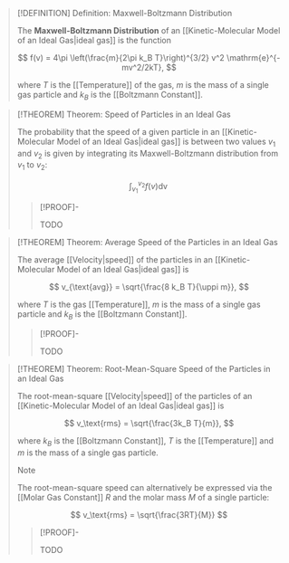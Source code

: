 >[!DEFINITION] Definition: Maxwell-Boltzmann Distribution
>
>The **Maxwell-Boltzmann Distribution** of an [[Kinetic-Molecular Model of an Ideal Gas|ideal gas]] is the function
>
>$$
>f(v) = 4\pi \left(\frac{m}{2\pi k_B T}\right)^{3/2} v^2 \mathrm{e}^{-mv^2/2kT},
>$$
>
>where $T$ is the [[Temperature]] of the gas, $m$ is the mass of a single gas particle and $k_B$ is the [[Boltzmann Constant]].
>

>[!THEOREM] Theorem: Speed of Particles in an Ideal Gas
>
>The probability that the speed of a given particle in an [[Kinetic-Molecular Model of an Ideal Gas|ideal gas]] is between two values $v_1$ and $v_2$ is given by integrating its Maxwell-Boltzmann distribution from $v_1$ to $v_2$:
>
>$$
>\int_{v_1}^{v_2} f(v) \mathop{\mathrm{d}v}
>$$
>
>>[!PROOF]-
>>
>>TODO
>>
>

>[!THEOREM] Theorem: Average Speed of the Particles in an Ideal Gas
>
>The average [[Velocity|speed]] of the particles in an [[Kinetic-Molecular Model of an Ideal Gas|ideal gas]] is
>
>$$
>v_{\text{avg}} = \sqrt{\frac{8 k_B T}{\uppi m}},
>$$
>
>where $T$ is the gas [[Temperature]], $m$ is the mass of a single gas particle and $k_B$ is the [[Boltzmann Constant]].
>
>>[!PROOF]-
>>
>>TODO
>>
>

>[!THEOREM] Theorem: Root-Mean-Square Speed of the Particles in an Ideal Gas
>
>The root-mean-square [[Velocity|speed]] of the particles of an [[Kinetic-Molecular Model of an Ideal Gas|ideal gas]] is
>
>$$
>v_\text{rms} = \sqrt{\frac{3k_B T}{m}},
>$$
>
>where $k_B$ is the [[Boltzmann Constant]], $T$ is the [[Temperature]] and $m$ is the mass of a single gas particle.
>
>>[!NOTE]
>>
>>The root-mean-square speed can alternatively be expressed via the [[Molar Gas Constant]] $R$ and the molar mass $M$ of a single particle:
>>
>>$$
>>v_\text{rms} = \sqrt{\frac{3RT}{M}}
>>$$
>
>>[!PROOF]-
>>
>>TODO
>>
>